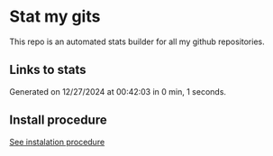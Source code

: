 # Stat my gits

This repo is an automated stats builder for all my github repositories.

## Links to stats


Generated on 12/27/2024 at 00:42:03 in 0 min, 1 seconds.

## Install procedure

[See instalation procedure](./src/install.md)
